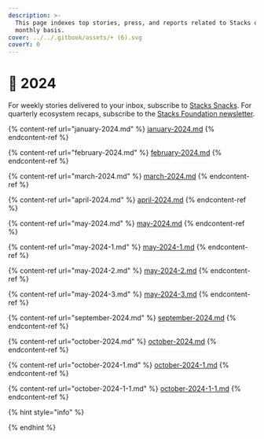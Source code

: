 ```yaml
---
description: >-
  This page indexes top stories, press, and reports related to Stacks on a
  monthly basis.
cover: ../../.gitbook/assets/+ (6).svg
coverY: 0
---
```


# 🔶 2024

For weekly stories delivered to your inbox, subscribe to [Stacks Snacks](https://stackssnacks.com/). For quarterly ecosystem recaps, subscribe to the [Stacks Foundation newsletter](https://newsletters.stacks.org).

{% content-ref url="january-2024.md" %}
[january-2024.md](january-2024.md)
{% endcontent-ref %}

{% content-ref url="february-2024.md" %}
[february-2024.md](february-2024.md)
{% endcontent-ref %}

{% content-ref url="march-2024.md" %}
[march-2024.md](march-2024.md)
{% endcontent-ref %}

{% content-ref url="april-2024.md" %}
[april-2024.md](april-2024.md)
{% endcontent-ref %}

{% content-ref url="may-2024.md" %}
[may-2024.md](may-2024.md)
{% endcontent-ref %}

{% content-ref url="may-2024-1.md" %}
[may-2024-1.md](may-2024-1.md)
{% endcontent-ref %}

{% content-ref url="may-2024-2.md" %}
[may-2024-2.md](may-2024-2.md)
{% endcontent-ref %}

{% content-ref url="may-2024-3.md" %}
[may-2024-3.md](may-2024-3.md)
{% endcontent-ref %}

{% content-ref url="september-2024.md" %}
[september-2024.md](september-2024.md)
{% endcontent-ref %}

{% content-ref url="october-2024.md" %}
[october-2024.md](october-2024.md)
{% endcontent-ref %}

{% content-ref url="october-2024-1.md" %}
[october-2024-1.md](october-2024-1.md)
{% endcontent-ref %}

{% content-ref url="october-2024-1-1.md" %}
[october-2024-1-1.md](october-2024-1-1.md)
{% endcontent-ref %}

{% hint style="info" %}

{% endhint %}
